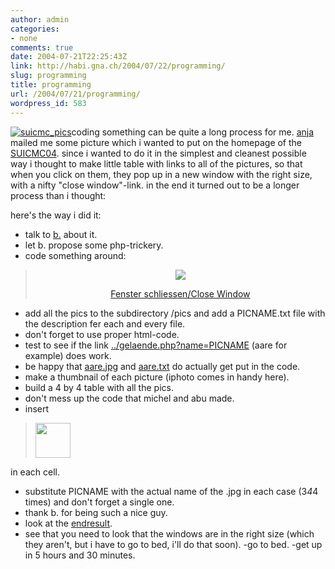 ```yaml
---
author: admin
categories:
- none
comments: true
date: 2004-07-21T22:25:43Z
link: http://habi.gna.ch/2004/07/22/programming/
slug: programming
title: programming
url: /2004/07/21/programming/
wordpress_id: 583
---
```


[![suicmc_pics](http://habi.gna.ch/blog/images/suicmc_pics-tm.jpg)](http://habi.gna.ch/blog/images/suicmc_pics.jpg)coding something can be quite a long process for me.
[anja](http://www.frauraecher.ch/) mailed me some picture which i wanted to put on the homepage of the [SUICMC04](http://suicmc04.ch/).
since i wanted to do it in the simplest and cleanest possible way i thought to make little table with links to all of the pictures, so that when you click on them, they pop up in a new window with the right size, with a nifty "close window"-link.
in the end it turned out to be a longer process than i thought:

here's the way i did it:
- talk to [b.](http://bernhardseefeld.ch/) about it.
- let b. propose some php-trickery.
- code something around:


<blockquote>
<? $name = ereg_replace("[^a-zA-Z_.-]", "", $_GET['name']); ?> 
<body>
 <p align="center" class="text"><? readfile("pics/" . $name . ".txt") ?></p>
 <p align="center"><img src="pics/<? echo $name ?>.jpg"></p>
 <p align="center"><a href="javascript:window.close()" class="link">Fenster schliessen/Close Window</a></p>
</blockquote>


- add all the pics to the subdirectory /pics and add a PICNAME.txt file with the description fer each and every file.
- don't forget to use proper html-code.
- test to see if the link [../gelaende.php?name=PICNAME](http://suicmc04.ch/Gelaende/gelaende.php?name=aare) (aare for example) does work.
- be happy that [aare.jpg](http://suicmc04.ch/Gelaende/pics/aare.jpg) and [aare.txt](http://suicmc04.ch/Gelaende/pics/aare.txt) do actually get put in the code.
- make a thumbnail of each picture (iphoto comes in handy here).
- build a 4 by 4 table with all the pics.
- don't mess up the code that michel and abu made.
- insert


<blockquote><a href="../gelaende.php?name=PICNAME" onclick="window.open('http://www.suicmc04.ch/gelaende.php?name=PICNAME','popup','width=640,height=480,scrollbars=yes,resizable=yes,toolbar=no,
directories=no,location=no,menubar=no,status=yes,left=0,top=0');return false"><img src="../pics/PICNAME_t.jpg" width="56" height="56"></a></blockquote>

in each cell.
- substitute PICNAME with the actual name of the .jpg in each case (3*4*4 times) and don't forget a single one.
- thank b. for being such a nice guy.
- look at the [endresult](http://suicmc04.ch/de/plan.html).
- see that you need to look that the windows are in the right size (which they aren't, but i have to go to bed, i'll do that soon).
-go to bed.
-get up in 5 hours and 30 minutes.
